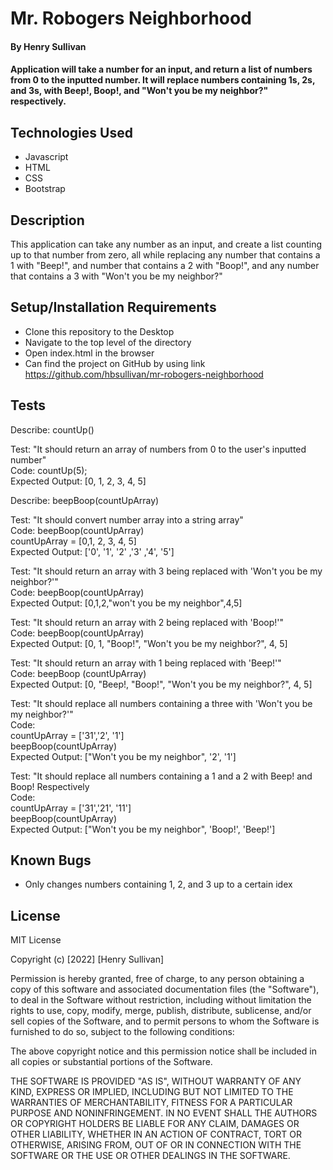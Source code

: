 # Mr. Robogers Neighborhood

#### By Henry Sullivan

#### Application will take a number for an input, and return a list of numbers from 0 to the inputted number. It will replace numbers containing 1s, 2s, and 3s, with Beep!, Boop!, and "Won't you be my neighbor?" respectively. 

## Technologies Used

- Javascript
- HTML
- CSS
- Bootstrap

## Description

This application can take any number as an input, and create a list counting up to that number from zero, all while replacing any number that contains a 1 with "Beep!", and number that contains a 2 with "Boop!", and any number that contains a 3 with "Won't you be my neighbor?"

## Setup/Installation Requirements

- Clone this repository to the Desktop
- Navigate to the top level of the directory
- Open index.html in the browser
- Can find the project on GitHub by using link https://github.com/hbsullivan/mr-robogers-neighborhood


## Tests

Describe: countUp()

Test: "It should return an array of numbers from 0 to the user's inputted number"\
Code: countUp(5);\
Expected Output: [0, 1, 2, 3, 4, 5]


Describe: beepBoop(countUpArray)

Test: "It should convert number array into a string array"\
Code: beepBoop(countUpArray)\
countUpArray = [0,1, 2, 3, 4, 5]\
Expected Output: ['0', '1', '2' ,'3' ,'4', '5']

Test: "It should return an array with 3 being replaced with 'Won't you be my neighbor?'"\
Code: beepBoop(countUpArray)\
Expected Output: [0,1,2,"won't you be my neighbor",4,5]

Test: "It should return an array with 2 being replaced with 'Boop!'"\
Code: beepBoop(countUpArray)\
Expected Output: [0, 1, "Boop!", "Won't you be my neighbor?", 4, 5]

Test: "It should return an array with 1 being replaced with 'Beep!'"\
Code: beepBoop (countUpArray)\
Expected Output: [0, "Beep!, "Boop!", "Won't you be my neighbor?", 4, 5]

Test: "It should replace all numbers containing a three with 'Won't you be my neighbor?'"\
Code: \
countUpArray = ['31','2', '1']\
beepBoop(countUpArray)\
Expected Output: ["Won't you be my neighbor", '2', '1']

Test: "It should replace all numbers containing a 1 and a 2 with Beep! and Boop! Respectively\
Code: \
countUpArray = ['31','21', '11']\
beepBoop(countUpArray)\
Expected Output: ["Won't you be my neighbor", 'Boop!', 'Beep!']

## Known Bugs

- Only changes numbers containing 1, 2, and 3 up to a certain idex

## License

MIT License

Copyright (c) [2022] [Henry Sullivan]

Permission is hereby granted, free of charge, to any person obtaining a copy of this software and associated documentation files (the "Software"), to deal in the Software without restriction, including without limitation the rights to use, copy, modify, merge, publish, distribute, sublicense, and/or sell copies of the Software, and to permit persons to whom the Software is furnished to do so, subject to the following conditions:

The above copyright notice and this permission notice shall be included in all copies or substantial portions of the Software.

THE SOFTWARE IS PROVIDED "AS IS", WITHOUT WARRANTY OF ANY KIND, EXPRESS OR IMPLIED, INCLUDING BUT NOT LIMITED TO THE WARRANTIES OF MERCHANTABILITY, FITNESS FOR A PARTICULAR PURPOSE AND NONINFRINGEMENT. IN NO EVENT SHALL THE AUTHORS OR COPYRIGHT HOLDERS BE LIABLE FOR ANY CLAIM, DAMAGES OR OTHER LIABILITY, WHETHER IN AN ACTION OF CONTRACT, TORT OR OTHERWISE, ARISING FROM, OUT OF OR IN CONNECTION WITH THE SOFTWARE OR THE USE OR OTHER DEALINGS IN THE SOFTWARE.